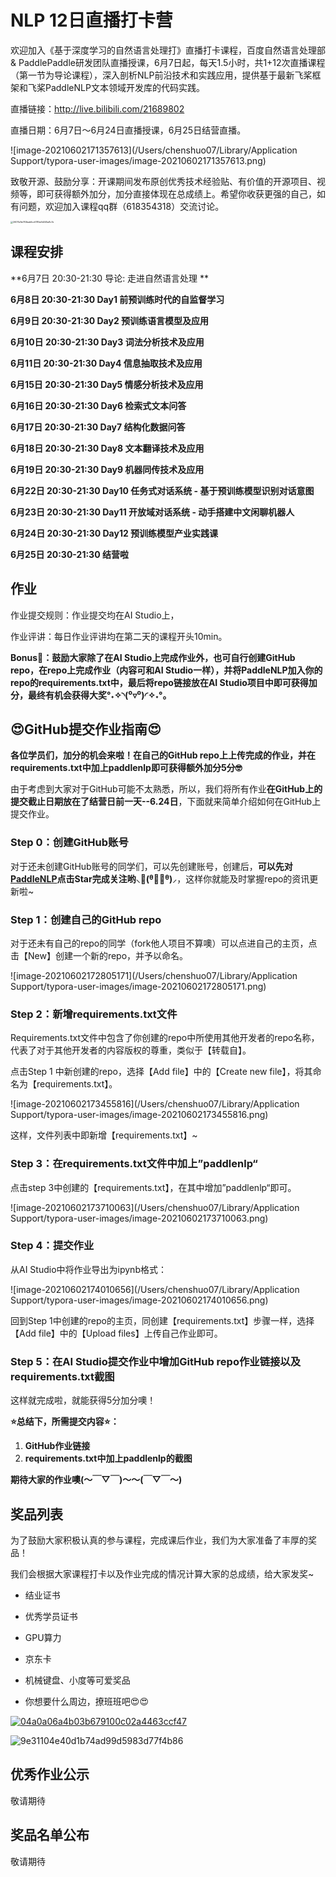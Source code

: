 # NLP 12日直播打卡营

欢迎加入《基于深度学习的自然语言处理打》直播打卡课程，百度自然语言处理部 & PaddlePaddle研发团队直播授课，6月7日起，每天1.5小时，共1+12次直播课程（第一节为导论课程），深入剖析NLP前沿技术和实践应用，提供基于最新飞桨框架和飞桨PaddleNLP文本领域开发库的代码实践。

直播链接：http://live.bilibili.com/21689802 

直播日期：6月7日～6月24日直播授课，6月25日结营直播。

![image-20210602171357613](/Users/chenshuo07/Library/Application Support/typora-user-images/image-20210602171357613.png)

致敬开源、鼓励分享：开课期间发布原创优秀技术经验贴、有价值的开源项目、视频等，即可获得额外加分，加分直接体现在总成绩上。希望你收获更强的自己，如有问题，欢迎加入课程qq群（618354318）交流讨论。

<img src="/Users/chenshuo07/Library/Caches/BaiduMacHi/Share/images/26011e8a783bab6cc6785a9d345a8c7e.jpeg" alt="26011e8a783bab6cc6785a9d345a8c7e" style="zoom: 25%;" />

## 课程安排

**6月7日 20:30-21:30	导论: 走进自然语言处理 **

**6月8日 20:30-21:30	Day1 前预训练时代的自监督学习**

**6月9日 20:30-21:30	Day2 预训练语言模型及应用**

**6月10日 20:30-21:30	Day3 词法分析技术及应用**

**6月11日 20:30-21:30 Day4 信息抽取技术及应用**

**6月15日 20:30-21:30 Day5 情感分析技术及应用**

**6月16日 20:30-21:30 Day6 检索式文本问答**

**6月17日 20:30-21:30 Day7 结构化数据问答**

**6月18日 20:30-21:30 Day8 文本翻译技术及应用**

**6月19日 20:30-21:30 Day9 机器同传技术及应用**

**6月22日 20:30-21:30 Day10 任务式对话系统 - 基于预训练模型识别对话意图**

**6月23日 20:30-21:30 Day11 开放域对话系统 - 动手搭建中文闲聊机器人**

**6月24日 20:30-21:30 Day12 预训练模型产业实践课**

**6月25日 20:30-21:30 结营啦**

## 作业

作业提交规则：作业提交均在AI Studio上，

作业评讲：每日作业评讲均在第二天的课程开头10min。

**Bonus🤩：鼓励大家除了在AI Studio上完成作业外，也可自行创建GitHub repo，在repo上完成作业（内容可和AI Studio一样），并将PaddleNLP加入你的repo的requirements.txt中，最后将repo链接放在AI Studio项目中即可获得加分，最终有机会获得大奖°˖✧◝(⁰▿⁰)◜✧˖°。**



## 😍GitHub提交作业指南😍

**各位学员们，加分的机会来啦！在自己的GitHub repo上上传完成的作业，并在requirements.txt中加上paddlenlp即可获得额外加分5分🤓**

由于考虑到大家对于GitHub可能不太熟悉，所以，我们将所有作业**在GitHub上的提交截止日期放在了结营日前一天--6.24日**，下面就来简单介绍如何在GitHub上提交作业。

### Step 0：创建GitHub账号

对于还未创建GitHub账号的同学们，可以先创建账号，创建后，**可以先对[PaddleNLP](https://github.com/PaddlePaddle/PaddleNLP)点击Star完成关注哟⸜(ّᶿധّᶿ)⸝**，这样你就能及时掌握repo的资讯更新啦~

### Step 1：创建自己的GitHub repo

对于还未有自己的repo的同学（fork他人项目不算噢）可以点进自己的主页，点击【New】创建一个新的repo，并予以命名。

![image-20210602172805171](/Users/chenshuo07/Library/Application Support/typora-user-images/image-20210602172805171.png)

### Step 2：新增requirements.txt文件

Requirements.txt文件中包含了你创建的repo中所使用其他开发者的repo名称，代表了对于其他开发者的内容版权的尊重，类似于【转载自】。

点击Step 1	中新创建的repo，选择【Add file】中的【Create new file】，将其命名为【requirements.txt】。

![image-20210602173455816](/Users/chenshuo07/Library/Application Support/typora-user-images/image-20210602173455816.png)

这样，文件列表中即新增【requirements.txt】~

### Step 3：在requirements.txt文件中加上”paddlenlp“

点击step 3中创建的【requirements.txt】，在其中增加”paddlenlp“即可。

![image-20210602173710063](/Users/chenshuo07/Library/Application Support/typora-user-images/image-20210602173710063.png)

### Step 4：提交作业

从AI Studio中将作业导出为ipynb格式：

![image-20210602174010656](/Users/chenshuo07/Library/Application Support/typora-user-images/image-20210602174010656.png)



回到Step 1中创建的repo的主页，同创建【requirements.txt】步骤一样，选择【Add file】中的【Upload files】上传自己作业即可。

### Step 5：在AI Studio提交作业中增加GitHub repo作业链接以及requirements.txt截图

这样就完成啦，就能获得5分加分噢！

**⭐总结下，所需提交内容⭐：**

1. **GitHub作业链接**
2. **requirements.txt中加上paddlenlp的截图**

**期待大家的作业噢(〜￣▽￣)〜〜(￣▽￣〜)**

## 奖品列表

为了鼓励大家积极认真的参与课程，完成课后作业，我们为大家准备了丰厚的奖品！

我们会根据大家课程打卡以及作业完成的情况计算大家的总成绩，给大家发奖~

- 结业证书
- 优秀学员证书
-  GPU算力
- 京东卡

- 机械键盘、小度等可爱奖品
- 你想要什么周边，撩班班吧😍😍

[![04a0a06a4b03b679100c02a4463ccf47](https://user-images.githubusercontent.com/48054808/113859231-40736800-97d7-11eb-90e9-f4d371a8067c.png)](https://user-images.githubusercontent.com/48054808/113859231-40736800-97d7-11eb-90e9-f4d371a8067c.png)



![9e31104e40d1b74ad99d5983d77f4b86](https://user-images.githubusercontent.com/48054808/113859359-64cf4480-97d7-11eb-8881-83d493c970a4.png)





## 优秀作业公示

敬请期待

## 奖品名单公布

敬请期待